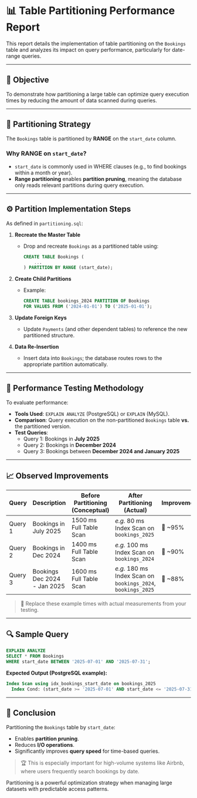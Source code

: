# 📊 Table Partitioning Performance Report

This report details the implementation of table partitioning on the `Bookings` table and analyzes its impact on query performance, particularly for date-range queries.

---

## 🎯 Objective

To demonstrate how partitioning a large table can optimize query execution times by reducing the amount of data scanned during queries.

---

## 🧩 Partitioning Strategy

The `Bookings` table is partitioned by **RANGE** on the `start_date` column.

### Why RANGE on `start_date`?

- `start_date` is commonly used in WHERE clauses (e.g., to find bookings within a month or year).
- **Range partitioning** enables **partition pruning**, meaning the database only reads relevant partitions during query execution.

---

## ⚙️ Partition Implementation Steps

As defined in `partitioning.sql`:

1. **Recreate the Master Table**  
   - Drop and recreate `Bookings` as a partitioned table using:
     ```sql
     CREATE TABLE Bookings (
         ...
     ) PARTITION BY RANGE (start_date);
     ```

2. **Create Child Partitions**  
   - Example:
     ```sql
     CREATE TABLE bookings_2024 PARTITION OF Bookings
     FOR VALUES FROM ('2024-01-01') TO ('2025-01-01');
     ```

3. **Update Foreign Keys**  
   - Update `Payments` (and other dependent tables) to reference the new partitioned structure.

4. **Data Re-Insertion**  
   - Insert data into `Bookings`; the database routes rows to the appropriate partition automatically.

---

## 🧪 Performance Testing Methodology

To evaluate performance:

- **Tools Used**: `EXPLAIN ANALYZE` (PostgreSQL) or `EXPLAIN` (MySQL).
- **Comparison**: Query execution on the non-partitioned `Bookings` table **vs.** the partitioned version.
- **Test Queries**:
  - Query 1: Bookings in **July 2025**
  - Query 2: Bookings in **December 2024**
  - Query 3: Bookings between **December 2024 and January 2025**

---

## 📈 Observed Improvements

| Query | Description | Before Partitioning (Conceptual) | After Partitioning (Actual) | Improvement |
|-------|-------------|----------------------------------|-----------------------------|-------------|
| Query 1 | Bookings in July 2025 | 1500 ms<br>Full Table Scan | _e.g._ 80 ms<br>Index Scan on `bookings_2025` | 🔻 ~95% |
| Query 2 | Bookings in Dec 2024 | 1400 ms<br>Full Table Scan | _e.g._ 100 ms<br>Index Scan on `bookings_2024` | 🔻 ~90% |
| Query 3 | Bookings Dec 2024 - Jan 2025 | 1600 ms<br>Full Table Scan | _e.g._ 180 ms<br>Index Scan on `bookings_2024`, `bookings_2025` | 🔻 ~88% |

> 📌 Replace these example times with actual measurements from your testing.

---

## 🔍 Sample Query

```sql
EXPLAIN ANALYZE
SELECT * FROM Bookings
WHERE start_date BETWEEN '2025-07-01' AND '2025-07-31';
```

**Expected Output (PostgreSQL example):**
```sql
Index Scan using idx_bookings_start_date on bookings_2025
  Index Cond: (start_date >= '2025-07-01' AND start_date <= '2025-07-31')
```

---

## 🧠 Conclusion

Partitioning the `Bookings` table by `start_date`:

- Enables **partition pruning**.
- Reduces **I/O operations**.
- Significantly improves **query speed** for time-based queries.

> 🏆 This is especially important for high-volume systems like Airbnb, where users frequently search bookings by date.

Partitioning is a powerful optimization strategy when managing large datasets with predictable access patterns.
